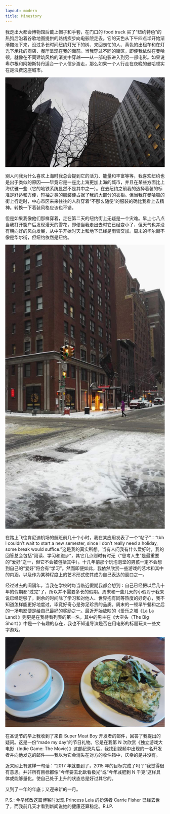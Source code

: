```yaml
---
layout: modern
title: Minestory
---
```


我走出大都会博物馆后戴上帽子和手套，在门口的 food truck 买了“纽约特色”的热狗后沿着谷歌地图提供的路线疾步向电影院走去。它的天色从下午四点半开始渐渐黯淡下来，没过多长时间纽约灯光下的树、来回匆忙的人、黄色的出租车和在灯光下承托的商店、餐厅呈现在我的面前。当我穿过不同的街区，即便我依然在曼哈顿，就像在不同建筑风格的渐变中穿越——从一部电影进入到另一部电影。如果说卑尔根和阿姆斯特丹适合一个人信步游走，那么如果一个人行走在夜晚的曼哈顿实在是浪费这座城市。

![New York City](/images/nyc.jpg)

别人问我为什么喜欢上海时我总会提到它的活力、能量和丰富等等，我喜欢纽约也是出于类似的原因——毕竟它是一座比上海更加上海的城市，并且在某些方面比上海优雅一些（它的地铁系统显然不是其中之一）。在去纽约之前我的选择着装的标准是舒适和方便，短袖之类的服装便占据了我的大部分的衣柜。但当我在曼哈顿的街上行走时，中心市区来来往往的人群穿着“不那么随便”的服装的确比我看上去精神。转换一下着装风格应该也不错。

但是如果我像他们那样穿着，走在第二天的纽约街上无疑是一个灾难。早上七八点当我打开窗户后发现漫天的雪花，即便当我走出去时它已经变小了，但天气也并没有朝向好的风向发展，从中午开始时天上和地下已经是雨雪交加。周末的华尔街不像是华尔街，但纽约依然是纽约。

![New York City in snow](/images/snow-nyc.jpg)

在踏上飞往肯尼迪机场的航班前几十个小时，我在某应用发表了一个“帖子”：“tbh I couldn’t wait to start a new semester, since I don’t really need a holiday, some break would suffice.”这是我的真实所想。当有人问我有什么爱好时，我的回答总会包括“阅读、学习和跑步”，其它几点则时有时无（“思考人生”是最重要的“爱好”之一，但它不会被包括其中）。十几年前那个玩泡泡堂的男孩一定不会想到自己的“爱好”将会有“学习”。然而即便如此，我依然欣赏一些游戏的艺术和其中的内涵，以及作为某种程度上的艺术形式使其成为自己表达的窗口之一。

经过过去的间隔年，当我在学校时每当临近假期我都会想到：自己已经把以后几十年的假期都“过完”了，所以并不需要多长的假期。周末和一些几天的小假对于我来说已经足够了，剩余的时间除了学习和对他人、世界抱有同等热度的好奇心，我不知道怎样能更好地度过，毕竟好奇心是弥足珍贵的品质。周末的一顿早午餐和之后的一场电影便是给自己最好的奖励之一。最近开始放映的《爱乐之城《La La Land）》则更是在我待看列表的第一名，其中的男主在《大空头（The Big Short）》中是一个有趣的存在，我也不知道导演是否在用电影的标题玩某一些文字游戏。

![Brunch](/images/brunch.jpg)

在圣诞节的早上我收到了来自 Super Meat Boy 开发者的邮件，回答了我提出的疑问。这是一份“made my day”的节日礼物。它是在我第 N 次欣赏《独立游戏大电影（Indie Game: The Movie）》这部纪录片后，我找到视频中出现的一名开发者并向他发送的邮件——我以为它会消失在对方的收件箱中，庆幸的是并没有。

近来网上有这样一句话：“2017 年就要到了，2015 年的目标完成了吗？”我觉得很有意思。并非所有目标都像“今年要去北欧看极光”或“今年减肥到 N 千克”这样具体或能够量化。使自己处于上升的状态总是好过其它的。

又到了一年的年底；又迎来新的一月。

P.S.: 今早修改这篇博客时发现 Princess Leia 的扮演者 Carrie Fisher 已经去世了，而我前几天才看到新闻说她的健康还算稳定。R.I.P.